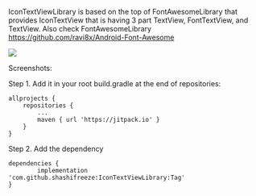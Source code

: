 IconTextViewLibrary is based on the top of FontAwesomeLibrary that provides IconTextView that is having 3 part TextView, FontTextView, and TextView.
Also check FontAwesomeLibrary https://github.com/ravi8x/Android-Font-Awesome

[![](https://jitpack.io/v/shashifreeze/IconTextViewLibrary.svg)](https://jitpack.io/#shashifreeze/IconTextViewLibrary)

Screenshots:


Step 1. Add it in your root build.gradle at the end of repositories:

	allprojects {
		repositories {
			...
			maven { url 'https://jitpack.io' }
		}
	}
  
 Step 2. Add the dependency
 	
	dependencies {
	        implementation 'com.github.shashifreeze:IconTextViewLibrary:Tag'
	}
  

